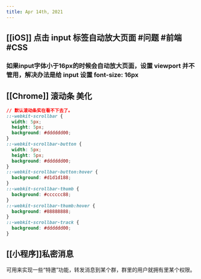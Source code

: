 ```yaml
---
title: Apr 14th, 2021
---
```


## [[iOS]] 点击 input 标签自动放大页面 #问题 #前端 #CSS
### 如果input字体小于16px的时候会自动放大页面，设置 viewport 并不管用，解决办法是给 input 设置 font-size: 16px
## [[Chrome]] 滚动条 美化
```css
// 默认滚动条实在看不下去了。
::-webkit-scrollbar {
  width: 5px;
  height: 5px;
  background: #dddddd00;
}
::-webkit-scrollbar-button {
  width: 5px;
  height: 5px;
  background: #dddddd00;
}
::-webkit-scrollbar-button:hover {
  background: #d1d1d188;
}
::-webkit-scrollbar-thumb {
  background: #cccccc88;
}
::-webkit-scrollbar-thumb:hover {
  background: #88888888;
}
::-webkit-scrollbar-track {
  background: #dddddd00;
}
```
## [[小程序]]私密消息
可用来实现一些“特邀”功能，转发消息到某个群，群里的用户就拥有里某个权限。
